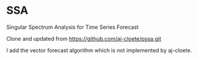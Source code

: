 # SSA
Singular Spectrum Analysis for Time Series Forecast


Clone and updated from https://github.com/aj-cloete/pssa.git


I add the vector forecast algorithm which is not implemented by aj-cloete. 
